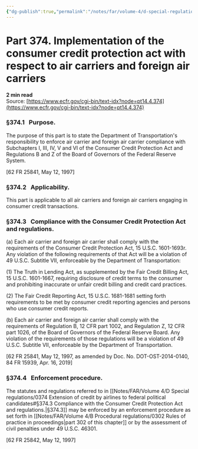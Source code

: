 ```yaml
---
{"dg-publish":true,"permalink":"/notes/far/volume-4/d-special-regulations/0374-implementation-of-the-consumer-credit-protection-act-with-respect-to-air-carriers-and-foreign-air-carriers/","title":"0374 Implementation of the consumer credit protection act with respect to air carriers and foreign air carriers"}
---
```



# Part 374. Implementation of the consumer credit protection act with respect to air carriers and foreign air carriers
**2 min read**  
Source: [https://www.ecfr.gov/cgi-bin/text-idx?node=pt14.4.374](https://www.ecfr.gov/cgi-bin/text-idx?node=pt14.4.374)

<div>

### §374.1   Purpose.

The purpose of this part is to state the Department of Transportation's responsibility to enforce air carrier and foreign air carrier compliance with Subchapters I, III, IV, V and VI of the Consumer Credit Protection Act and Regulations B and Z of the Board of Governors of the Federal Reserve System.

\[62 FR 25841, May 12, 1997\]

### §374.2   Applicability.

This part is applicable to all air carriers and foreign air carriers engaging in consumer credit transactions.

### §374.3   Compliance with the Consumer Credit Protection Act and regulations.

\(a\) Each air carrier and foreign air carrier shall comply with the requirements of the Consumer Credit Protection Act, 15 U.S.C. 1601-1693r. Any violation of the following requirements of that Act will be a violation of 49 U.S.C. Subtitle VII, enforceable by the Department of Transportation:

\(1\) The Truth in Lending Act, as supplemented by the Fair Credit Billing Act, 15 U.S.C. 1601-1667, requiring disclosure of credit terms to the consumer and prohibiting inaccurate or unfair credit billing and credit card practices.

\(2\) The Fair Credit Reporting Act, 15 U.S.C. 1681-1681 setting forth requirements to be met by consumer credit reporting agencies and persons who use consumer credit reports.

\(b\) Each air carrier and foreign air carrier shall comply with the requirements of Regulation B, 12 CFR part 1002, and Regulation Z, 12 CFR part 1026, of the Board of Governors of the Federal Reserve Board. Any violation of the requirements of those regulations will be a violation of 49 U.S.C. Subtitle VII, enforceable by the Department of Transportation.

\[62 FR 25841, May 12, 1997, as amended by Doc. No. DOT-OST-2014-0140, 84 FR 15939, Apr. 16, 2019\]

### §374.4   Enforcement procedure.

The statutes and regulations referred to in [[Notes/FAR/Volume 4/D Special regulations/0374 Extension of credit by airlines to federal political candidates#§374.3   Compliance with the Consumer Credit Protection Act and regulations.\|§374.3]] may be enforced by an enforcement procedure as set forth in [[Notes/FAR/Volume 4/B Procedural regulations/0302 Rules of practice in proceedings\|part 302 of this chapter]] or by the assessment of civil penalties under 49 U.S.C. 46301.

\[62 FR 25842, May 12, 1997\]

</div>